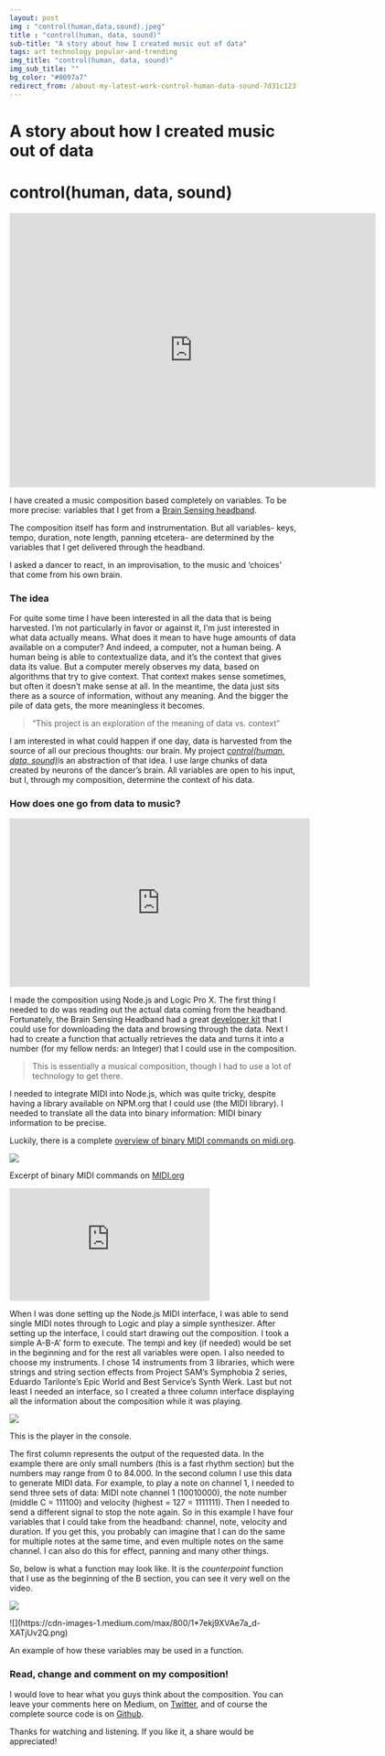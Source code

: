 ```yaml
---
layout: post
img : "control(human,data,sound).jpeg"
title : "control(human, data, sound)"
sub-title: "A story about how I created music out of data"
tags: art technology popular-and-trending
img_title: "control(human, data, sound)"
img_sub_title: ""
bg_color: "#0097a7"
redirect_from: /about-my-latest-work-control-human-data-sound-7d31c123f4ee/
---
```

# A story about how I created music out of data
# control(human, data, sound)

<iframe src="https://www.youtube.com/embed/TlUoTNzPuf8?feature=oembed" width="640" height="480" frameborder="0" scrolling="no"></iframe>


I have created a music composition based completely on variables. To be more precise: variables that I get from a [Brain Sensing headband](http://www.choosemuse.com).

The composition itself has form and instrumentation. But all variables- keys, tempo, duration, note length, panning etcetera- are determined by the variables that I get delivered through the headband.

I asked a dancer to react, in an improvisation, to the music and ‘choices’ that come from his own brain.

### The idea

For quite some time I have been interested in all the data that is being harvested. I’m not particularly in favor or against it, I’m just interested in what data actually means. What does it mean to have huge amounts of data available on a computer? And indeed, a computer, not a human being. A human being is able to contextualize data, and it’s the context that gives data its value. But a computer merely observes my data, based on algorithms that try to give context. That context makes sense sometimes, but often it doesn’t make sense at all. In the meantime, the data just sits there as a source of information, without any meaning. And the bigger the pile of data gets, the more meaningless it becomes.

> “This project is an exploration of the meaning of data vs. context”

I am interested in what could happen if one day, data is harvested from the source of all our precious thoughts: our brain. My project [_control(human, data, sound)_](https://vimeo.com/114393301)is an abstraction of that idea. I use large chunks of data created by neurons of the dancer’s brain. All variables are open to his input, but I, through my composition, determine the context of his data.

### How does one go from data to music?

<iframe src="https://player.vimeo.com/video/114440097" width="525" height="295" frameborder="0" scrolling="no"></iframe>

I made the composition using Node.js and Logic Pro X. The first thing I needed to do was reading out the actual data coming from the headband. Fortunately, the Brain Sensing Headband had a great [developer kit](http://www.choosemuse.com/developer-kit/) that I could use for downloading the data and browsing through the data. Next I had to create a function that actually retrieves the data and turns it into a number (for my fellow nerds: an Integer) that I could use in the composition.

> This is essentially a musical composition, though I had to use a lot of technology to get there.

I needed to integrate MIDI into Node.js, which was quite tricky, despite having a library available on NPM.org that I could use (the MIDI library). I needed to translate all the data into binary information: MIDI binary information to be precise.

Luckily, there is a complete [overview of binary MIDI commands on midi.org](http://www.midi.org/techspecs/midimessages.php).

![](https://cdn-images-1.medium.com/max/800/1*NS0nNpU-O4PZxiYPRo7Wmw.png)

Excerpt of binary MIDI commands on [MIDI.org](http://midi.org)

<iframe src="https://www.youtube.com/embed/ux-jPk_jK5U?feature=oembed" width="350" height="197" frameborder="0" scrolling="no"></iframe>

When I was done setting up the Node.js MIDI interface, I was able to send single MIDI notes through to Logic and play a simple synthesizer. After setting up the interface, I could start drawing out the composition. I took a simple A-B-A’ form to execute. The tempi and key (if needed) would be set in the beginning and for the rest all variables were open. I also needed to choose my instruments. I chose 14 instruments from 3 libraries, which were strings and string section effects from Project SAM’s Symphobia 2 series, Eduardo Tarilonte’s Epic World and Best Service’s Synth Werk.
Last but not least I needed an interface, so I created a three column interface displaying all the information about the composition while it was playing.

![](https://cdn-images-1.medium.com/max/800/1*7ekj9XVAe7a_d-XATjUv2Q.png)

This is the player in the console.

The first column represents the output of the requested data. In the example there are only small numbers (this is a fast rhythm section) but the numbers may range from 0 to 84.000\. In the second column I use this data to generate MIDI data. For example, to play a note on channel 1, I needed to send three sets of data: MIDI note channel 1 (10010000), the note number (middle C = 111100) and velocity (highest = 127 = 1111111). Then I needed to send a different signal to stop the note again. So in this example I have four variables that I could take from the headband: channel, note, velocity and duration. If you get this, you probably can imagine that I can do the same for multiple notes at the same time, and even multiple notes on the same channel. I can also do this for effect, panning and many other things.

So, below is what a function may look like. It is the _counterpoint_ function that I use as the beginning of the B section, you can see it very well on the video.

![](https://cdn-images-1.medium.com/max/800/1*tW1xl5boTsbpA1fsqP44Vw.png)

<div class="aspectRatioPlaceholder is-locked" style="max-width: 700px; max-height: 410px;">![](https://cdn-images-1.medium.com/max/800/1*7ekj9XVAe7a_d-XATjUv2Q.png)</div>

An example of how these variables may be used in a function.

### Read, change and comment on my composition!

I would love to hear what you guys think about the composition. You can leave your comments here on Medium, on [Twitter](https://twitter.com/bobvanluijt), and of course the complete source code is on [Github](https://github.com/kubrickology/Brain-Music).

Thanks for watching and listening. If you like it, a share would be appreciated!
